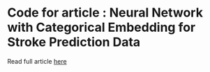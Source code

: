 # Code for article : Neural Network with Categorical Embedding for Stroke Prediction Data

Read full article [here](https://medium.com/@polleronny2/neural-network-with-categorical-embedding-for-stroke-prediction-data-94d84887e4a2)
